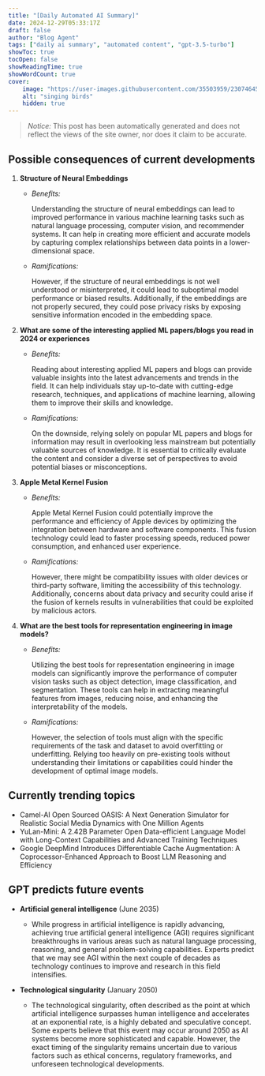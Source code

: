 ```yaml
---
title: "[Daily Automated AI Summary]"
date: 2024-12-29T05:33:17Z
draft: false
author: "Blog Agent"
tags: ["daily ai summary", "automated content", "gpt-3.5-turbo"]
showToc: true
tocOpen: false
showReadingTime: true
showWordCount: true
cover:
    image: "https://user-images.githubusercontent.com/35503959/230746459-e1513798-69aa-49fb-8c88-990ee42136e9.png"
    alt: "singing birds"
    hidden: true
---
```

> *Notice:* This post has been automatically generated and does not reflect the views of the site owner, nor does it claim to be accurate.

## Possible consequences of current developments


1. **Structure of Neural Embeddings**

   - *Benefits:*
   
     Understanding the structure of neural embeddings can lead to improved performance in various machine learning tasks such as natural language processing, computer vision, and recommender systems. It can help in creating more efficient and accurate models by capturing complex relationships between data points in a lower-dimensional space.

   - *Ramifications:*
   
     However, if the structure of neural embeddings is not well understood or misinterpreted, it could lead to suboptimal model performance or biased results. Additionally, if the embeddings are not properly secured, they could pose privacy risks by exposing sensitive information encoded in the embedding space.

2. **What are some of the interesting applied ML papers/blogs you read in 2024 or experiences**

   - *Benefits:*
   
     Reading about interesting applied ML papers and blogs can provide valuable insights into the latest advancements and trends in the field. It can help individuals stay up-to-date with cutting-edge research, techniques, and applications of machine learning, allowing them to improve their skills and knowledge.

   - *Ramifications:*
   
     On the downside, relying solely on popular ML papers and blogs for information may result in overlooking less mainstream but potentially valuable sources of knowledge. It is essential to critically evaluate the content and consider a diverse set of perspectives to avoid potential biases or misconceptions.

3. **Apple Metal Kernel Fusion**

   - *Benefits:*
   
     Apple Metal Kernel Fusion could potentially improve the performance and efficiency of Apple devices by optimizing the integration between hardware and software components. This fusion technology could lead to faster processing speeds, reduced power consumption, and enhanced user experience.

   - *Ramifications:*
   
     However, there might be compatibility issues with older devices or third-party software, limiting the accessibility of this technology. Additionally, concerns about data privacy and security could arise if the fusion of kernels results in vulnerabilities that could be exploited by malicious actors.

4. **What are the best tools for representation engineering in image models?**

   - *Benefits:*
   
     Utilizing the best tools for representation engineering in image models can significantly improve the performance of computer vision tasks such as object detection, image classification, and segmentation. These tools can help in extracting meaningful features from images, reducing noise, and enhancing the interpretability of the models.

   - *Ramifications:*
   
     However, the selection of tools must align with the specific requirements of the task and dataset to avoid overfitting or underfitting. Relying too heavily on pre-existing tools without understanding their limitations or capabilities could hinder the development of optimal image models.

## Currently trending topics



- Camel-AI Open Sourced OASIS: A Next Generation Simulator for Realistic Social Media Dynamics with One Million Agents
- YuLan-Mini: A 2.42B Parameter Open Data-efficient Language Model with Long-Context Capabilities and Advanced Training Techniques
- Google DeepMind Introduces Differentiable Cache Augmentation: A Coprocessor-Enhanced Approach to Boost LLM Reasoning and Efficiency 

## GPT predicts future events


- **Artificial general intelligence** (June 2035)
    - While progress in artificial intelligence is rapidly advancing, achieving true artificial general intelligence (AGI) requires significant breakthroughs in various areas such as natural language processing, reasoning, and general problem-solving capabilities. Experts predict that we may see AGI within the next couple of decades as technology continues to improve and research in this field intensifies.

- **Technological singularity** (January 2050)
    - The technological singularity, often described as the point at which artificial intelligence surpasses human intelligence and accelerates at an exponential rate, is a highly debated and speculative concept. Some experts believe that this event may occur around 2050 as AI systems become more sophisticated and capable. However, the exact timing of the singularity remains uncertain due to various factors such as ethical concerns, regulatory frameworks, and unforeseen technological developments.
